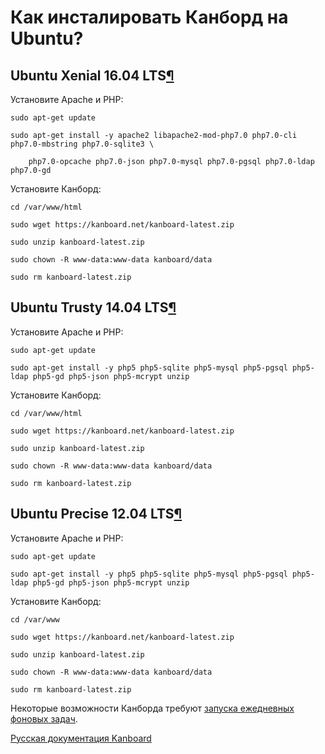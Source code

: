 Как инсталировать Канборд на Ubuntu?
====================================



Ubuntu Xenial 16.04 LTS[¶](#ubuntu-xenial-16-04-lts "Ссылка на этот заголовок")
-------------------------------------------------------------------------------



Установите Apache и PHP:



    sudo apt-get update

    sudo apt-get install -y apache2 libapache2-mod-php7.0 php7.0-cli php7.0-mbstring php7.0-sqlite3 \

        php7.0-opcache php7.0-json php7.0-mysql php7.0-pgsql php7.0-ldap php7.0-gd



Установите Канборд:



    cd /var/www/html

    sudo wget https://kanboard.net/kanboard-latest.zip

    sudo unzip kanboard-latest.zip

    sudo chown -R www-data:www-data kanboard/data

    sudo rm kanboard-latest.zip



Ubuntu Trusty 14.04 LTS[¶](#ubuntu-trusty-14-04-lts "Ссылка на этот заголовок")
-------------------------------------------------------------------------------



Установите Apache и PHP:



    sudo apt-get update

    sudo apt-get install -y php5 php5-sqlite php5-mysql php5-pgsql php5-ldap php5-gd php5-json php5-mcrypt unzip



Установите Канборд:



    cd /var/www/html

    sudo wget https://kanboard.net/kanboard-latest.zip

    sudo unzip kanboard-latest.zip

    sudo chown -R www-data:www-data kanboard/data

    sudo rm kanboard-latest.zip



Ubuntu Precise 12.04 LTS[¶](#ubuntu-precise-12-04-lts "Ссылка на этот заголовок")
---------------------------------------------------------------------------------



Установите Apache и PHP:



    sudo apt-get update

    sudo apt-get install -y php5 php5-sqlite php5-mysql php5-pgsql php5-ldap php5-gd php5-json php5-mcrypt unzip



Установите Канборд:



    cd /var/www

    sudo wget https://kanboard.net/kanboard-latest.zip

    sudo unzip kanboard-latest.zip

    sudo chown -R www-data:www-data kanboard/data

    sudo rm kanboard-latest.zip



Некоторые возможности Канборда требуют [запуска ежедневных фоновых задач](cronjob.markdown).




 



[Русская документация Kanboard](http://kanboard.ru/doc/)

